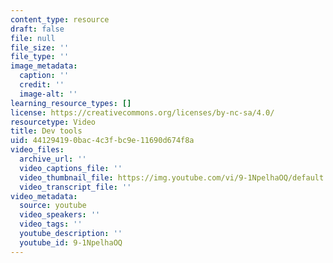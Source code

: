 ```yaml
---
content_type: resource
draft: false
file: null
file_size: ''
file_type: ''
image_metadata:
  caption: ''
  credit: ''
  image-alt: ''
learning_resource_types: []
license: https://creativecommons.org/licenses/by-nc-sa/4.0/
resourcetype: Video
title: Dev tools
uid: 44129419-0bac-4c3f-bc9e-11690d674f8a
video_files:
  archive_url: ''
  video_captions_file: ''
  video_thumbnail_file: https://img.youtube.com/vi/9-1NpelhaOQ/default.jpg
  video_transcript_file: ''
video_metadata:
  source: youtube
  video_speakers: ''
  video_tags: ''
  youtube_description: ''
  youtube_id: 9-1NpelhaOQ
---
```


